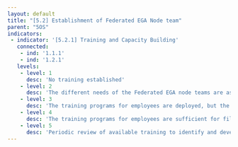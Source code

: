 ```yaml
---
layout: default
title: "[5.2] Establishment of Federated EGA Node team"
parent: "5OS"
indicators:
 - indicator: '[5.2.1] Training and Capacity Building'
   connected:
    - ind: '1.1.1'
    - ind: '1.2.1'
   levels:
    - level: 1
      desc: 'No training established'
    - level: 2
      desc: 'The different needs of the Federated EGA node teams are assessed, gaps are identified and training options are under development'
    - level: 3  
      desc: 'The training programs for employees are deployed, but the essential personnel gaps are still remaining'
    - level: 4
      desc: 'The training programs for employees are sufficient for filling gaps'
    - level: 5
      desc: 'Periodic review of available training to identify and develop new programs are adapted to emerging needs of teh FEGA nodes'
---
```

